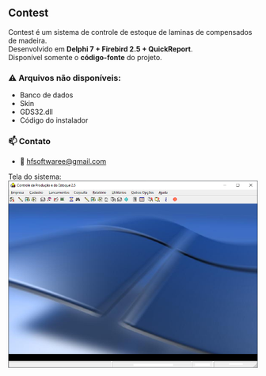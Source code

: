 ## Contest

Contest é um sistema de controle de estoque de laminas de compensados de madeira.  
Desenvolvido em **Delphi 7 + Firebird 2.5 + QuickReport**.  
Disponível somente o **código-fonte** do projeto.

### ⚠️ Arquivos **não** disponíveis:
- Banco de dados  
- Skin  
- GDS32.dll  
- Código do instalador

### 📫 Contato
- 📧 hfsoftwaree@gmail.com

Tela do sistema:<br>
![Tela do Sistema](Principal.png)<br><br>

